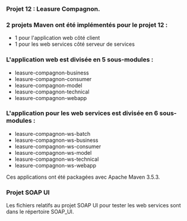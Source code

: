 ﻿### Projet 12 : Leasure Compagnon.

### 2 projets Maven ont été implémentés pour le projet 12 : 
-   1 pour l'application web côté client
-   1 pour les web services côté serveur de services

### L'application web est divisée en 5 sous-modules :

-   leasure-compagnon-business
-   leasure-compagnon-consumer
-   leasure-compagnon-model
-   leasure-compagnon-technical
-   leasure-compagnon-webapp

### L'application pour les web services est divisée en 6 sous-modules :

-   leasure-compagnon-ws-batch
-   leasure-compagnon-ws-business
-   leasure-compagnon-ws-consumer
-   leasure-compagnon-ws-model
-   leasure-compagnon-ws-technical
-   leasure-compagnon-ws-webapp

Ces applications ont été packagées avec Apache Maven 3.5.3.

### Projet SOAP UI

Les fichiers relatifs au projet SOAP UI pour tester les web services sont dans le répertoire SOAP_UI.